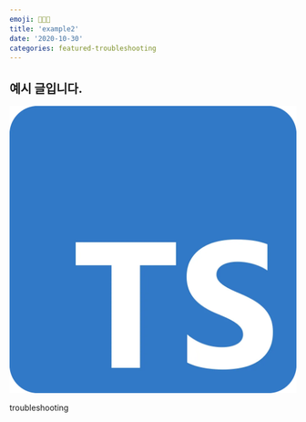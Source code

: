 ```yaml
---
emoji: 👩🏻‍💻
title: 'example2'
date: '2020-10-30'
categories: featured-troubleshooting
---
```


## 예시 글입니다.

![](ex.webp)

troubleshooting

```toc

```
